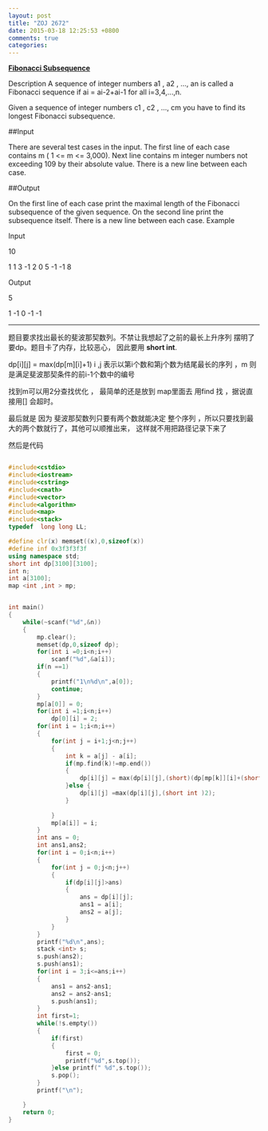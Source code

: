 ```yaml
---
layout: post
title: "ZOJ 2672"
date: 2015-03-18 12:25:53 +0800
comments: true
categories: 
---
```

 [**Fibonacci Subsequence**](http://acm.zju.edu.cn/onlinejudge/showProblem.do?problemCode=2672)

Description
A sequence of integer numbers a1 , a2 , ..., an is called a Fibonacci sequence if ai = ai-2+ai-1 for all i=3,4,...,n.

Given a sequence of integer numbers c1 , c2 , ..., cm you have to find its longest Fibonacci subsequence.

##Input

There are several test cases in the input. The first line of each case contains m ( 1 <= m <= 3,000). Next line contains m integer numbers not exceeding 109 by their absolute value. 
There is a new line between each case.

##Output

On the first line of each case print the maximal length of the Fibonacci subsequence of the given sequence. On the second line print the subsequence itself. 
There is a new line between each case.
Example

Input	

10


1 1 3 -1 2 0 5 -1 -1 8

Output

5

1 -1 0 -1 -1

---
题目要求找出最长的斐波那契数列。不禁让我想起了之前的最长上升序列
摆明了要dp。题目卡了内存，比较恶心， 因此要用 **short int**.

dp[i][j] = max(dp[m][i]+1) i ,j 表示以第i个数和第j个数为结尾最长的序列 ，m 则是满足斐波那契条件的前i-1个数中的编号

找到m可以用2分查找优化 ， 最简单的还是放到 map里面去 用find 找 ，据说直接用[] 会超时。

最后就是 因为 斐波那契数列只要有两个数就能决定 整个序列 ，所以只要找到最大的两个数就行了，其他可以顺推出来， 这样就不用把路径记录下来了

然后是代码

```cpp

#include<cstdio>
#include<iostream>
#include<cstring>
#include<cmath>
#include<vector>
#include<algorithm>
#include<map>
#include<stack>
typedef  long long LL;

#define clr(x) memset((x),0,sizeof(x))
#define inf 0x3f3f3f3f
using namespace std;
short int dp[3100][3100];
int n;
int a[3100];
map <int ,int > mp;


int main()
{
    while(~scanf("%d",&n))
    {
        mp.clear();
        memset(dp,0,sizeof dp);
        for(int i =0;i<n;i++)
            scanf("%d",&a[i]);
        if(n ==1)
        {
            printf("1\n%d\n",a[0]);
            continue;
        }
        mp[a[0]] = 0;
        for(int i =1;i<n;i++)
            dp[0][i] = 2;
        for(int i = 1;i<n;i++)
        {
            for(int j = i+1;j<n;j++)
            {
                int k = a[j] - a[i];
                if(mp.find(k)!=mp.end())
                {
                    dp[i][j] = max(dp[i][j],(short)(dp[mp[k]][i]+(short)1));
                }else {
                    dp[i][j] =max(dp[i][j],(short int )2);
                }
                
            }
            mp[a[i]] = i;
        }
        int ans = 0;
        int ans1,ans2;
        for(int i = 0;i<n;i++)
        {
            for(int j = 0;j<n;j++)
            {
                if(dp[i][j]>ans)
                {
                    ans = dp[i][j];
                    ans1 = a[i];
                    ans2 = a[j];
                }
            }
        }
        printf("%d\n",ans);
        stack <int> s;
        s.push(ans2);
        s.push(ans1);
        for(int i = 3;i<=ans;i++)
        {
            ans1 = ans2-ans1;
            ans2 = ans2-ans1;
            s.push(ans1);
        }
        int first=1;
        while(!s.empty())
        {
            if(first)
            {
                first = 0;
                printf("%d",s.top());
            }else printf(" %d",s.top());
            s.pop();
        }
        printf("\n");

    }
    return 0;
}


```